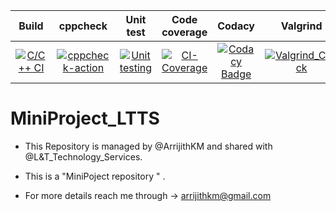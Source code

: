 |Build|cppcheck|Unit test|Code coverage|Codacy|Valgrind|
|:--:|:--:|:--:|:--:|:--:|:--:|
|[![C/C++ CI](https://github.com/ArrijithKM/MiniProject_LTTS/actions/workflows/c-cpp.yml/badge.svg)](https://github.com/ArrijithKM/MiniProject_LTTS/actions/workflows/c-cpp.yml)|[![cppcheck-action](https://github.com/ArrijithKM/MiniProject_LTTS/actions/workflows/cppcheck.yml/badge.svg)](https://github.com/ArrijithKM/MiniProject_LTTS/actions/workflows/cppcheck.yml)|[![Unit testing](https://github.com/ArrijithKM/MiniProject_LTTS/actions/workflows/unit%20test.yml/badge.svg)](https://github.com/ArrijithKM/MiniProject_LTTS/actions/workflows/unit%20test.yml)|[![CI-Coverage](https://github.com/ArrijithKM/MiniProject_LTTS/actions/workflows/code%20coverage.yml/badge.svg)](https://github.com/ArrijithKM/MiniProject_LTTS/actions/workflows/code%20coverage.yml)|[![Codacy Badge](https://app.codacy.com/project/badge/Grade/a7ff17c509e74e7bb1fdb537531531b4)](https://www.codacy.com/gh/ArrijithKM/MiniProject_LTTS/dashboard?utm_source=github.com&amp;utm_medium=referral&amp;utm_content=ArrijithKM/MiniProject_LTTS&amp;utm_campaign=Badge_Grade)|[![Valgrind_Check](https://github.com/ArrijithKM/MiniProject_LTTS/actions/workflows/valgrind.yml/badge.svg)](https://github.com/ArrijithKM/MiniProject_LTTS/actions/workflows/valgrind.yml)|


# MiniProject_LTTS

* This Repository is managed by @ArrijithKM and shared with @L&T_Technology_Services.
* This is a "MiniPoject repository " .

* For more details reach me through -> arrijithkm@gmail.com

